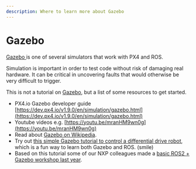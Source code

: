 ```yaml
---
description: Where to learn more about Gazebo
---
```


# Gazebo

[Gazebo ](http://gazebosim.org/)is one of several simulators that work with PX4 and ROS. 

Simulation is important in order to test code without risk of damaging real hardware. It can be critical in uncovering faults that would otherwise be very difficult to trigger.  
  
This is not a tutorial on [Gazebo](http://gazebosim.org/), but a list of some resources to get started. 

* PX4.io Gazebo developer guide [https://dev.px4.io/v1.9.0/en/simulation/gazebo.html](https://dev.px4.io/v1.9.0/en/simulation/gazebo.html)
* Youtube videos e.g. [https://youtu.be/mranHM9wn0g](https://youtu.be/mranHM9wn0g)
* Read about [Gazebo on Wikipedia](https://en.wikipedia.org/wiki/Gazebo_simulator). 
* Try out [this simple Gazebo tutorial to control a differential drive robot](http://gazebosim.org/tutorials?tut=ros2_installing&cat=connect_ros), which is a fun way to learn both Gazebo and ROS. \(smile\) 
* Based on this tutorial some of our NXP colleagues made a [basic ROS2 + Gazebo workshop last year](https://nxp1.sharepoint.com/:v:/s/Roly-poly/EfwEfUu7JKlBhSyN0O-KriUBo1faT4lfsZikrTaPsnMCbg?e=twk2cm).   

